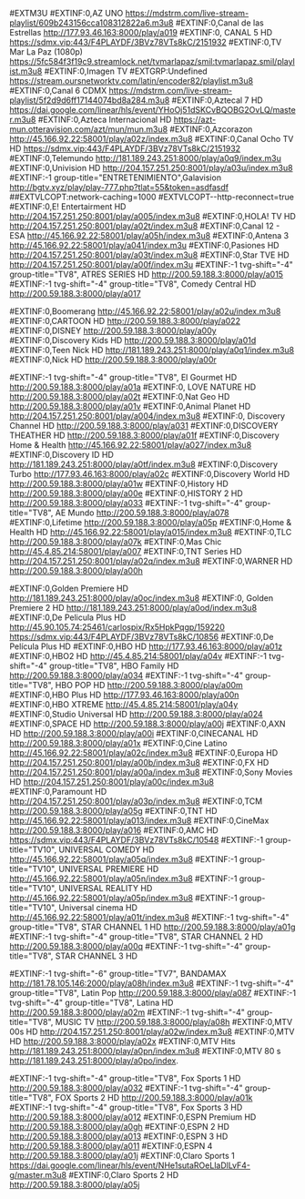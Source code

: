 #EXTM3U
#EXTINF:0,AZ UNO
https://mdstrm.com/live-stream-playlist/609b243156cca108312822a6.m3u8
#EXTINF:0,Canal de las Estrellas 
http://177.93.46.163:8000/play/a019
#EXTINF:0, CANAL 5 HD
https://sdmx.vip:443/F4PLAYDF/3BVz78VTs8kC/2151932
#EXTINF:0,TV Mar La Paz (1080p)
https://5fc584f3f19c9.streamlock.net/tvmarlapaz/smil:tvmarlapaz.smil/playlist.m3u8
#EXTINF:0,Imagen TV 
#EXTGRP:Undefined
https://stream.oursnetworktv.com/latin/encoder82/playlist.m3u8
#EXTINF:0,Canal 6 CDMX
https://mdstrm.com/live-stream-playlist/5f2d9d6ff17144074bd8a284.m3u8
#EXTINF:0,Aztecal 7 HD 
https://dai.google.com/linear/hls/event/YHoOj51dSKCvBQOBG2OvLQ/master.m3u8
#EXTINF:0,Azteca Internacional HD
https://azt-mun.otteravision.com/azt/mun/mun.m3u8
#EXTINF:0,Azcorazon
http://45.166.92.22:58001/play/a02z/index.m3u8
#EXTINF:0,Canal Ocho TV HD
https://sdmx.vip:443/F4PLAYDF/3BVz78VTs8kC/2151932
#EXTINF:0,Telemundo 
http://181.189.243.251:8000/play/a0q9/index.m3u
#EXTINF:0,Univision HD
http://204.157.251.250:8001/play/a03u/index.m3u8
#EXTINF:-1 group-title="ENTRETENIMIENTO",Galavision
http://bgtv.xyz/play/play-777.php?tlat=55&token=asdfasdf
##EXTVLCOPT:network-caching=1000
#EXTVLCOPT--http-reconnect=true
#EXTINF:0,E! Entertairment HD
http://204.157.251.250:8001/play/a005/index.m3u8
#EXTINF:0,HOLA! TV HD
http://204.157.251.250:8001/play/a02t/index.m3u8
#EXTINF:0,Canal 12 - ESA
http://45.166.92.22:58001/play/a05h/index.m3u8
#EXTINF:0,Antena 3
http://45.166.92.22:58001/play/a041/index.m3u
#EXTINF:0,Pasiones HD
http://204.157.251.250:8001/play/a03t/index.m3u8
#EXTINF:0,Star TVE HD
http://204.157.251.250:8001/play/a00f/index.m3u
#EXTINF:-1 tvg-shift="-4"  group-title="TV8", ATRES SERIES HD
http://200.59.188.3:8000/play/a015
#EXTINF:-1 tvg-shift="-4"  group-title="TV8", Comedy Central HD
http://200.59.188.3:8000/play/a017

#EXTINF:0,Boomerang
http://45.166.92.22:58001/play/a02u/index.m3u8
#EXTINF:0,CARTOON  HD
http://200.59.188.3:8000/play/a022
#EXTINF:0,DISNEY 
http://200.59.188.3:8000/play/a00y
#EXTINF:0,Discovery Kids HD
http://200.59.188.3:8000/play/a01d
#EXTINF:0,Teen Nick HD
http://181.189.243.251:8000/play/a0q1/index.m3u8
#EXTINF:0,Nick HD
http://200.59.188.3:8000/play/a00r

#EXTINF:-1 tvg-shift="-4"  group-title="TV8", El Gourmet HD
http://200.59.188.3:8000/play/a01a
#EXTINF:0, LOVE NATURE HD
http://200.59.188.3:8000/play/a02t
#EXTINF:0,Nat Geo HD
http://200.59.188.3:8000/play/a01v
#EXTINF:0,Animal Planet HD
http://204.157.251.250:8001/play/a004/index.m3u8
#EXTINF:0, Discovery Channel HD
http://200.59.188.3:8000/play/a031
#EXTINF:0,DISCOVERY THEATHER HD
http://200.59.188.3:8000/play/a01f
#EXTINF:0,Discovery Home & Health
http://45.166.92.22:58001/play/a027/index.m3u8
#EXTINF:0,Discovery ID HD
http://181.189.243.251:8000/play/a0tf/index.m3u8
#EXTINF:0,Discovery Turbo
http://177.93.46.163:8000/play/a02c
#EXTINF:0,Discovery World HD
http://200.59.188.3:8000/play/a01w
#EXTINF:0,History HD
http://200.59.188.3:8000/play/a00e
#EXTINF:0,HISTORY 2 HD
http://200.59.188.3:8000/play/a033
#EXTINF:-1 tvg-shift="-4"  group-title="TV8", AE Mundo
http://200.59.188.3:8000/play/a078
#EXTINF:0,Lifetime
http://200.59.188.3:8000/play/a05p
#EXTINF:0,Home & Health HD
http://45.166.92.22:58001/play/a015/index.m3u8
#EXTINF:0,TLC
http://200.59.188.3:8000/play/a07k
#EXTINF:0,Mas Chic 
http://45.4.85.214:58001/play/a007
#EXTINF:0,TNT Series HD
http://204.157.251.250:8001/play/a02q/index.m3u8
#EXTINF:0,WARNER HD
http://200.59.188.3:8000/play/a00h

#EXTINF:0,Golden Premiere HD
http://181.189.243.251:8000/play/a0oc/index.m3u8
#EXTINF:0, Golden Premiere 2 HD
http://181.189.243.251:8000/play/a0od/index.m3u8
#EXTINF:0,De Pelicula Plus HD
http://45.90.105.74:25461/carlospix/Rx5HpkPqgp/159220
https://sdmx.vip:443/F4PLAYDF/3BVz78VTs8kC/10856
#EXTINF:0,De Película Plus HD
#EXTINF:0,HBO HD
http://177.93.46.163:8000/play/a01z
#EXTINF:0,HBO2 HD
http://45.4.85.214:58001/play/a04v
#EXTINF:-1 tvg-shift="-4"  group-title="TV8", HBO Family HD
http://200.59.188.3:8000/play/a034
#EXTINF:-1 tvg-shift="-4"  group-title="TV8", HBO POP HD
http://200.59.188.3:8000/play/a00m
#EXTINF:0,HBO Plus HD
http://177.93.46.163:8000/play/a00n
#EXTINF:0,HBO XTREME
http://45.4.85.214:58001/play/a04y
#EXTINF:0,Studio Universal HD
http://200.59.188.3:8000/play/a024
#EXTINF:0,SPACE HD
http://200.59.188.3:8000/play/a00j
#EXTINF:0,AXN HD
http://200.59.188.3:8000/play/a00i
#EXTINF:0,CINECANAL HD
http://200.59.188.3:8000/play/a01x
#EXTINF:0,Cine Latino
http://45.166.92.22:58001/play/a02c/index.m3u8
#EXTINF:0,Europa HD
http://204.157.251.250:8001/play/a00b/index.m3u8
#EXTINF:0,FX HD
http://204.157.251.250:8001/play/a00a/index.m3u8
#EXTINF:0,Sony Movies HD
http://204.157.251.250:8001/play/a00c/index.m3u8
#EXTINF:0,Paramount HD
http://204.157.251.250:8001/play/a03p/index.m3u8
#EXTINF:0,TCM
http://200.59.188.3:8000/play/a05g
#EXTINF:0,TNT HD
http://45.166.92.22:58001/play/a013/index.m3u8
#EXTINF:0,CineMax
http://200.59.188.3:8000/play/a016
#EXTINF:0,AMC HD
https://sdmx.vip:443/F4PLAYDF/3BVz78VTs8kC/10548
#EXTINF:-1 group-title="TV10", UNIVERSAL COMEDY HD
http://45.166.92.22:58001/play/a05q/index.m3u8
#EXTINF:-1 group-title="TV10", UNIVERSAL PREMIERE HD
http://45.166.92.22:58001/play/a05n/index.m3u8
#EXTINF:-1 group-title="TV10", UNIVERSAL REALITY HD
http://45.166.92.22:58001/play/a05p/index.m3u8
#EXTINF:-1 group-title="TV10", Universal cinema HD
http://45.166.92.22:58001/play/a01t/index.m3u8
#EXTINF:-1 tvg-shift="-4"  group-title="TV8", STAR CHANNEL 1 HD
http://200.59.188.3:8000/play/a01g
#EXTINF:-1 tvg-shift="-4"  group-title="TV8", STAR CHANNEL 2 HD
http://200.59.188.3:8000/play/a00q
#EXTINF:-1 tvg-shift="-4"  group-title="TV8", STAR CHANNEL 3 HD

#EXTINF:-1 tvg-shift="-6"  group-title="TV7", BANDAMAX
http://181.78.105.146:2000/play/a08h/index.m3u8
#EXTINF:-1 tvg-shift="-4"  group-title="TV8", Latin Pop
http://200.59.188.3:8000/play/a087
#EXTINF:-1 tvg-shift="-4"  group-title="TV8", Latina HD
http://200.59.188.3:8000/play/a02m
#EXTINF:-1 tvg-shift="-4"  group-title="TV8", MUSIC TV
http://200.59.188.3:8000/play/a08h
#EXTINF:0,MTV 00s HD
http://204.157.251.250:8001/play/a02w/index.m3u8
#EXTINF:0,MTV HD
http://200.59.188.3:8000/play/a02x
#EXTINF:0,MTV Hits
http://181.189.243.251:8000/play/a0pn/index.m3u8
#EXTINF:0,MTV 80 s
http://181.189.243.251:8000/play/a0po/index.

#EXTINF:-1 tvg-shift="-4"  group-title="TV8", Fox Sports 1 HD
http://200.59.188.3:8000/play/a032
#EXTINF:-1 tvg-shift="-4"  group-title="TV8", FOX Sports 2 HD
http://200.59.188.3:8000/play/a01k
#EXTINF:-1 tvg-shift="-4"  group-title="TV8", Fox Sports 3 HD
http://200.59.188.3:8000/play/a012
#EXTINF:0,ESPN Premium HD
http://200.59.188.3:8000/play/a0gh
#EXTINF:0,ESPN 2 HD
http://200.59.188.3:8000/play/a013
#EXTINF:0,ESPN 3 HD
http://200.59.188.3:8000/play/a011
#EXTINF:0,ESPN  4 
http://200.59.188.3:8000/play/a01j
#EXTINF:0,Claro Sports 1 
https://dai.google.com/linear/hls/event/NHe1sutaROeLlaDlLvF4-g/master.m3u8
#EXTINF:0,Claro Sports 2 HD
http://200.59.188.3:8000/play/a05j
